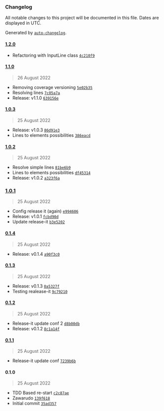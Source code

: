 ### Changelog

All notable changes to this project will be documented in this file. Dates are displayed in UTC.

Generated by [`auto-changelog`](https://github.com/CookPete/auto-changelog).

#### [1.2.0](https://github.com/antharuu/nonogram-resolver/compare/1.1.0...1.2.0)

- Refactoring with InputLine  class [`4c210f9`](https://github.com/antharuu/nonogram-resolver/commit/4c210f90f9a0800cdc7c90f8133a4752fd54f691)

#### [1.1.0](https://github.com/antharuu/nonogram-resolver/compare/1.0.3...1.1.0)

> 26 August 2022

- Removing coverage versioning [`5e02b35`](https://github.com/antharuu/nonogram-resolver/commit/5e02b35974f3fc681802cb5773053338956402be)
- Resolving lines [`7c05a7a`](https://github.com/antharuu/nonogram-resolver/commit/7c05a7a8d467508d6a10a6a604bc2d0b453bdbbf)
- Release: v1.1.0 [`639156e`](https://github.com/antharuu/nonogram-resolver/commit/639156e3efabb47639c9644c13cb403c264e03bd)

#### [1.0.3](https://github.com/antharuu/nonogram-resolver/compare/1.0.2...1.0.3)

> 25 August 2022

- Release: v1.0.3 [`86d91e3`](https://github.com/antharuu/nonogram-resolver/commit/86d91e347039b9d016a2941cfdea297bfd35e5cd)
- Lines to elements possibilities [`386eacd`](https://github.com/antharuu/nonogram-resolver/commit/386eacdfb81d417c9ac9d99e01350d783b7e3244)

#### [1.0.2](https://github.com/antharuu/nonogram-resolver/compare/1.0.1...1.0.2)

> 25 August 2022

- Resolve simple lines [`81be6b9`](https://github.com/antharuu/nonogram-resolver/commit/81be6b964a4d633c8e90f29999b2baaedefe0554)
- Lines to elements possibilities [`df45314`](https://github.com/antharuu/nonogram-resolver/commit/df453146296c93a38b0c893e93d39399d22eb2c6)
- Release: v1.0.2 [`a323f6a`](https://github.com/antharuu/nonogram-resolver/commit/a323f6a67252367ebd1cd3b205b3535e1c36e4ef)

### [1.0.1](https://github.com/antharuu/nonogram-resolver/compare/0.1.4...1.0.1)

> 25 August 2022

- Config release it (again) [`e994606`](https://github.com/antharuu/nonogram-resolver/commit/e9946062365f934419908743b90024a18e295b29)
- Release: v1.0.1 [`fcbd90d`](https://github.com/antharuu/nonogram-resolver/commit/fcbd90d690c930503ad7f1b18ef57dd54906b244)
- Update release-it [`b3e5202`](https://github.com/antharuu/nonogram-resolver/commit/b3e52027220967fbd9d0aa1e56f5d2ef23400718)

#### [0.1.4](https://github.com/antharuu/nonogram-resolver/compare/0.1.3...0.1.4)

> 25 August 2022

- Release: v0.1.4 [`a90f3c0`](https://github.com/antharuu/nonogram-resolver/commit/a90f3c0da8c140a0e1d9b583fbbce57a10b0c238)

#### [0.1.3](https://github.com/antharuu/nonogram-resolver/compare/0.1.2...0.1.3)

> 25 August 2022

- Release: v0.1.3 [`0a5327f`](https://github.com/antharuu/nonogram-resolver/commit/0a5327fe57b82ec7d66c31c6a50e6b6aa1f0d81b)
- Testing realease-it [`9c79210`](https://github.com/antharuu/nonogram-resolver/commit/9c79210b006e65359f7c20d11d471741049f4e06)

#### [0.1.2](https://github.com/antharuu/nonogram-resolver/compare/0.1.1...0.1.2)

> 25 August 2022

- Release-it update conf 2 [`d8b00db`](https://github.com/antharuu/nonogram-resolver/commit/d8b00db98bc3ce0ff6b78d99e214b97c52c4c7ba)
- Release: v0.1.2 [`8c1a14f`](https://github.com/antharuu/nonogram-resolver/commit/8c1a14f9b8df9d50cc20cd7b9b28998e685dd559)

#### [0.1.1](https://github.com/antharuu/nonogram-resolver/compare/0.1.0...0.1.1)

> 25 August 2022

- Release-it update conf [`7239b6b`](https://github.com/antharuu/nonogram-resolver/commit/7239b6bfe5ecf0128828995b9d65d6ecc5375cfb)

#### 0.1.0

> 25 August 2022

- TDD Based re-start [`c2c87ae`](https://github.com/antharuu/nonogram-resolver/commit/c2c87ae37f89850fc13e4b7139c7bf82875889bb)
- Zawarudo [`139f618`](https://github.com/antharuu/nonogram-resolver/commit/139f618571d7eb3fe6f6236ae87a0aead02706d3)
- Initial commit [`35ad357`](https://github.com/antharuu/nonogram-resolver/commit/35ad357b5499e65badb25c8c208697ae490e933a)
